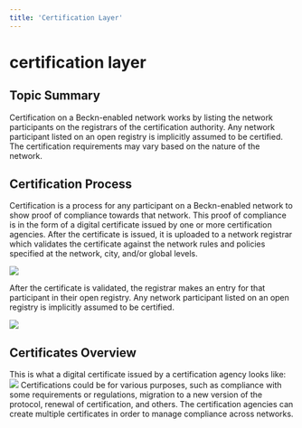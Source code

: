 ```yaml
---
title: 'Certification Layer'
---
```


# certification layer

## Topic Summary

Certification on a Beckn-enabled network works by listing the network
participants on the registrars of the certification authority. Any network
participant listed on an open registry is implicitly assumed to be certified.
The certification requirements may vary based on the nature of the network.

## Certification Process

Certification is a process for any participant on a Beckn-enabled network to
show proof of compliance towards that network. This proof of compliance is in
the form of a digital certificate issued by one or more certification agencies.
After the certificate is issued, it is uploaded to a network registrar which
validates the certificate against the network rules and policies specified at
the network, city, and/or global levels.

![](https://developers.becknprotocol.io/wp-content/uploads/2021/09/certification-layer-architecture.png)

After the certificate is validated, the registrar makes an entry for that
participant in their open registry. Any network participant listed on an open
registry is implicitly assumed to be certified.

![](https://developers.becknprotocol.io/wp-content/uploads/2021/08/Certification-Process-2.jpg)

## Certificates Overview

This is what a digital certificate issued by a certification agency looks
like: ![](https://developers.becknprotocol.io/wp-content/uploads/2021/08/Certificates-Overview.jpg) Certifications
could be for various purposes, such as compliance with some requirements or
regulations, migration to a new version of the protocol, renewal of
certification, and others. The certification agencies can create multiple
certificates in order to manage compliance across networks.
